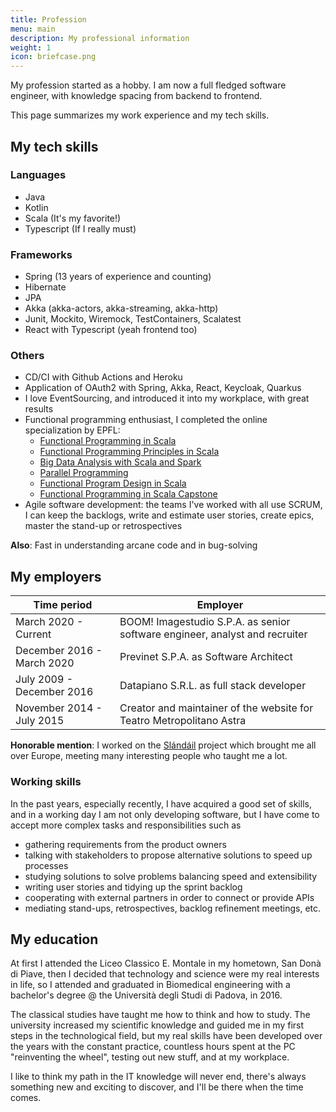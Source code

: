 ```yaml
---
title: Profession
menu: main
description: My professional information
weight: 1
icon: briefcase.png
---
```


My profession started as a hobby. I am now a full fledged software engineer, with knowledge spacing
from backend to frontend.

This page summarizes my work experience and my tech skills.

## My tech skills

### Languages
- Java
- Kotlin
- Scala (It's my favorite!)
- Typescript (If I really must)

### Frameworks

- Spring (13 years of experience and counting)
- Hibernate
- JPA
- Akka (akka-actors, akka-streaming, akka-http)
- Junit, Mockito, Wiremock, TestContainers, Scalatest
- React with Typescript (yeah frontend too)

### Others

- CD/CI with Github Actions and Heroku
- Application of OAuth2 with Spring, Akka, React, Keycloak, Quarkus
- I love EventSourcing, and introduced it into my workplace, with great results
- Functional programming enthusiast, I completed the online specialization by EPFL:
  - [Functional Programming in Scala][2]
  - [Functional Programming Principles in Scala][3]
  - [Big Data Analysis with Scala and Spark][4]
  - [Parallel Programming][5]
  - [Functional Program Design in Scala][6]
  - [Functional Programming in Scala Capstone][7]
- Agile software development: the teams I've worked with all use SCRUM, I can keep the backlogs,
  write and estimate user stories, create epics, master the stand-up or retrospectives

**Also**: Fast in understanding arcane code and in bug-solving

## My employers

|         Time period        |                                Employer                                     |
|----------------------------|-----------------------------------------------------------------------------|
| March 2020 - Current       | BOOM! Imagestudio S.P.A. as senior software engineer, analyst and recruiter |
| December 2016 - March 2020 | Previnet S.P.A. as Software Architect                                       |
| July 2009 - December 2016  | Datapiano S.R.L. as full stack developer                                    |
| November 2014 - July 2015  | Creator and maintainer of the website for Teatro Metropolitano Astra        |

**Honorable mention**: I worked on the [Slándáil][1] project which brought me all over Europe, meeting
many interesting people who taught me a lot.

### Working skills

In the past years, especially recently, I have acquired a good set of skills, and in a
working day I am not only developing software, but I have come to accept more complex
tasks and responsibilities such as

- gathering requirements from the product owners
- talking with stakeholders to propose alternative solutions to speed up processes
- studying solutions to solve problems balancing speed and extensibility
- writing user stories and tidying up the sprint backlog
- cooperating with external partners in order to connect or provide APIs
- mediating stand-ups, retrospectives, backlog refinement meetings, etc.

## My education

At first I attended the Liceo Classico E. Montale in my hometown, San Donà di Piave, then
I decided that technology and science were my real interests in life, so I attended and
graduated in Biomedical engineering with a bachelor's degree @ the Università degli Studi di
Padova, in 2016.

The classical studies have taught me how to think and how to study. The university
increased my scientific knowledge and guided me in my first steps in the technological field,
but my real skills have been developed over the years with the constant practice, countless
hours spent at the PC "reinventing the wheel", testing out new stuff, and at my workplace.

I like to think my path in the IT knowledge will never end, there's always something new
and exciting to discover, and I'll be there when the time comes.


[1]: https://cordis.europa.eu/project/id/607691
[2]: https://www.coursera.org/account/accomplishments/specialization/certificate/DG2LHGV3VFGJ
[3]: https://www.coursera.org/account/accomplishments/certificate/HNYAZDXTCKNC
[4]: https://www.coursera.org/account/accomplishments/certificate/7TRZZ6L58JBA
[5]: https://www.coursera.org/account/accomplishments/certificate/S9QU92P5PYHM
[6]: https://www.coursera.org/account/accomplishments/certificate/UJWRKDPRUV3S
[7]: https://www.coursera.org/account/accomplishments/certificate/AEQKXYF22CDN

